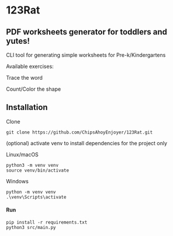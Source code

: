 # 123Rat

## PDF worksheets generator for toddlers and yutes!

CLI tool for generating simple worksheets for Pre-k/Kindergartens

Available exercises:

Trace the word

Count/Color the shape

## Installation

Clone
```commandline
git clone https://github.com/ChipsAhoyEnjoyer/123Rat.git
```

(optional) activate venv to install dependencies for the project only

Linux/macOS
```commandline
python3 -m venv venv
source venv/bin/activate
```

Windows
```commandline
python -m venv venv
.\venv\Scripts\activate
```

#### Run

```commandline
pip install -r requirements.txt
python3 src/main.py
```
